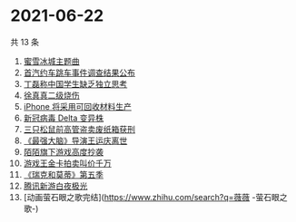 # 2021-06-22

共 13 条

<!-- BEGIN -->
<!-- 最后更新时间 Tue Jun 22 2021 19:04:36 GMT+0800 (China Standard Time) -->

1. [蜜雪冰城主题曲](https://www.zhihu.com/search?q=蜜雪冰城)
2. [首汽约车跳车事件调查结果公布](https://www.zhihu.com/search?q=首汽约车)
3. [丁磊称中国学生缺乏独立思考](https://www.zhihu.com/search?q=丁磊)
4. [徐真真二级烧伤](https://www.zhihu.com/search?q=徐真真)
5. [iPhone 将采用可回收材料生产](https://www.zhihu.com/search?q=苹果)
6. [新冠病毒 Delta 变异株](https://www.zhihu.com/search?q=新冠病毒)
7. [三只松鼠前高管盗卖废纸箱获刑](https://www.zhihu.com/search?q=三只松鼠)
8. [《最强大脑》导演王运庆离世](https://www.zhihu.com/search?q=最强大脑导演王运庆)
9. [陌陌旗下游戏高度抄袭](https://www.zhihu.com/search?q=黑帝斯)
10. [游戏王金卡拍卖叫价千万](https://www.zhihu.com/search?q=游戏王)
11. [《瑞克和莫蒂》第五季](https://www.zhihu.com/search?q=瑞克和莫蒂)
12. [腾讯新游白夜极光](https://www.zhihu.com/search?q=白夜极光)
13. [动画萤石眼之歌完结](https://www.zhihu.com/search?q=薇薇 -萤石眼之歌-)

<!-- END -->
